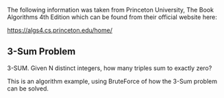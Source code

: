 The following information was taken from Princeton University, The Book Algorithms 4th Edition which can be found from their official website here:

https://algs4.cs.princeton.edu/home/

3-Sum Problem
-----

3-SUM. Given N distinct integers, how many triples sum to exactly zero?


This is an algorithm example, using BruteForce of how the 3-Sum problem can be solved.
